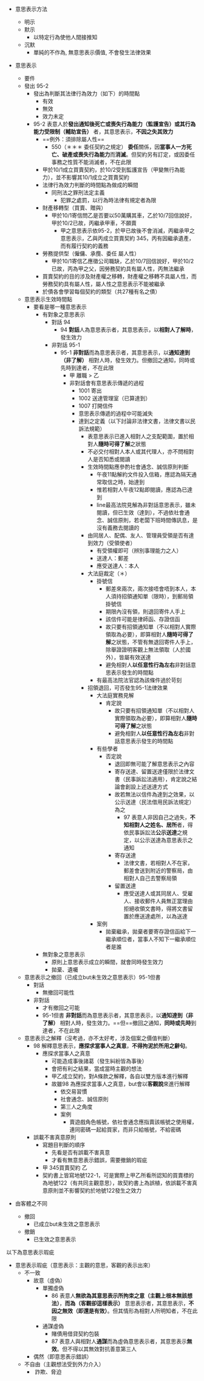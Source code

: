 
- 意思表示方法
	- 明示
	- 默示
		- 以特定行為使他人間接推知
	- 沉默
		- 單純的不作為, 無意思表示價值, 不會發生法律效果

- 意思表示
	- 要件
	- 發出 95-2
		- 發出為判斷其法律行為效力（如下）的時間點
			- 有效
			- 無效
			- 效力未定
		- 95-2 表意人於**發出通知後死亡或喪失行為能力（監護宣告）或其行為能力受限制（輔助宣告）** 者，其意思表示，**不因之失其效力**
			- ==例外：須排除屬人性==
				- 550（＊＊＊ 委任契約之規定） **委任**關係，因**當事人一方死亡、破產或喪失行為能力**而**消滅**。但契約另有訂定，或因委任事務之性質不能消滅者，不在此限
			- 甲於10/1成立買賣契約，於10/2受到監護宣告（甲變無行為能力），並不影響其10/1成立之買賣契約
			- 法律行為效力判斷的時間點為做成的瞬間
				- 同刑法之罪刑法定主義
					- 犯罪之處罰，以行為時法律有規定者為限
			- 財產移轉型（買賣、贈與）
				- 甲於10/1寄信問乙是否要以50萬購其車，乙於10/7回信說好，甲於10/2已故，丙繼承甲車，不願賣
					- 甲之意思表示依95-2，於甲已故後不會消滅，丙繼承甲之意思表示，乙與丙成立買賣契約 345，丙有因繼承遺產，而有履行契約的義務
			- 勞務提供型（僱傭、承攬、委任 屬人性）
				- 甲於10/1寄信乙應徵公司職缺，乙於10/7回信說好，甲於10/2已故，丙為甲之父，因勞務契約具有屬人性，丙無法繼承
			- 買賣契約的目的涉及財產權之移轉，財產權之移轉不具屬人性，而勞務契約具有屬人性，屬人性之意思表示不能被繼承
			- 於債各會學習每個契約的類型（共27種有名之債）
	- 意思表示生效時間點
		- 要看是哪一種意思表示
			- 有對象之意思表示
				- 對話 94
					- 94 **對話**人為意思表示者，其意思表示，以**相對人了解時**，發生效力
				- 非對話 95-1
					- 95-1 **非對話**而為意思表示者，其意思表示，以**通知達到（非了解）** 相對人時，發生效力。但撤回之通知，同時或先時到達者，不在此限
						- 甲 離職 > 乙
						- 非對話會有意思表示傳遞的過程
							- 1001 寄出
							- 1002 送達管理室（已算達到）
							- 1007 打開信件
							- 意思表示傳遞的過程中可能滅失
							- 達到之定義（以下討論非法律文書，法律文書以民訴法規範）
								- 表意思表示已進入相對人之支配範圍，置於相對人**隨時可得了解**之狀態
								- 不必交付相對人本人或其代理人，亦不問相對人是否知悉或閱讀
								- 生效時間點應參酌社會通念、誠信原則判斷
									- 午夜11點解約文件投入信箱，應認為隔天通常取信之時，始達到
									- 惟若相對人午夜12點即閱讀，應認為已達到
									- line最高法院見解為非對話意思表示，雖未閱讀，但已生效（達到），不過依社會通念、誠信原則，若老闆下班時間傳訊息，是沒有義務去閱讀的
								- 由同居人、配偶、友人、管理員受領是否有達到效力（受領使者）
									- 有受領權即可（辨別事理能力之人）
									- 送達人：郵差
									- 應受送達人：本人
								- 大法庭裁定（＊）
									- 掛號信
										- 郵差來兩次，兩次接唔會唔到本人，本人須持招領通知單（限時），到郵局領掛號信
										- 期限內沒有領，則退回寄件人手上
										- 該信件可能是律師函、存證信函
										- 故只要有招領通知單（不以相對人實際領取為必要），即算相對人**隨時可得了解**之狀態，不管有無退回寄件人手上，除舉證證明客觀上無法領取（人於國外），皆屬有效送達
										- 避免相對人**以任意性行為左右**非對話意思表示發生的時間點
									- 有最高法院法官認為該條件過於苛刻
								- 招領退回，可否發生95-1法律效果
									- 大法庭實務見解
										- 肯定說
											- 故只要有招領通知單（不以相對人實際領取為必要），即算相對人**隨時可得了解**之狀態
											- 避免相對人**以任意性行為左右**非對話意思表示發生的時間點
									- 有些學者
										- 否定說
											- 退回即無可能了解意思表示之內容
											- 寄存送達、留置送達僅限於法律文書（民事訴訟法適用），肯定說之結論會創設上述送達方式
											- 故若無法以信件為達到之效果，以公示送達（民法借用民訴法規定）為之
												- 97 表意人非因自己之過失，**不知相對人之姓名、居所**者，得依民事訴訟法**公示送達**之規定，以公示送達為意思表示之通知
											- 寄存送達
												- 法律文書，若相對人不在家，郵差會送到附近的警察局，由相對人自己去警察局領
											- 留置送達
												- 應受送達人或其同居人、受雇人、接收郵件人員無正當理由拒絕收領文書時，得將文書留置於應送達處所，以為送達
									- 案例
										- 拋棄繼承，拋棄者要寄存證信函給下一繼承順位者，當事人不知下一繼承順位者是誰
			- 無對象之意思表示
				- 原則上意思表示成立的瞬間，就會同時發生效力
				- 拋棄、遺囑
	- 意思表示之撤回（已成立but未生效之意思表示）95-1但書
		- 對話
			- 無撤回可能性
		- 非對話
			- 才有撤回之可能
			- 95-1但書 **非對話**而為意思表示者，其意思表示，以**通知達到（非了解）** 相對人時，發生效力。==但==撤回之通知，**同時或先時**到達者，不在此限
	- 意思表示之解釋（沒考過，亦不太好考，涉及個案之價值判斷）
		- 98 解釋意思表示，**應探求當事人之真意**，**不得拘泥於所用之辭句**。
			- 應探求當事人之真意
				- 可能造成事後諸葛（發生糾紛皆為事後）
				- 會把有利之結果，當成當時主觀的想法
				- 甲乙成立契約，對A條款之解釋，各自以雙方版本進行解釋
				- 故雖98 為應探求當事人之真意，but會以**客觀說**來進行解釋
					- 依交易習慣
					- 社會通念、誠信原則
					- 第三人之角度
					- 案例
						- 賣遊戲角色帳號，依社會通念應指賣該帳號之使用權，連同密碼一起給買家，而非只給帳號，不給密碼
		- 誤載不害真意原則
			- 寫題目判斷的順序
				- 先看是否有誤載不害真意
				- 才看有無意思表示錯誤，需要撤銷的瑕疵
			- 甲 345買賣契約 乙
			- 契約書上皆寫地號122-1，可是實際上甲乙所看所認知的買賣標的為地號122（有共同主觀意思），故契約書上為誤植，依誤載不害真意原則並不影響契約於地號122發生之效力



- 由客體之不同
	- 撤回
		- 已成立but未生效之意思表示
	- 撤銷
		- 已生效之意思表示


以下為意思表示瑕疵

- 意思表示瑕疵（意思表示：主觀的意思，客觀的表示出來）
	- 不一致
		- 故意（虛偽）
			- 單獨虛偽
				- 86 表意人**無欲為其意思表示所拘束之意（主觀上根本無該想法）**，**而為（客觀卻這樣表示）** 意思表示者，其意思表示，**不因之無效（即還是有效）**。但其情形為相對人所明知者，不在此限
			- 通謀虛偽
				- 賭債用借貸契約包裝
				- 87 表意人與相對人**通謀**而為虛偽意思表示者，其意思表示**無效**。但不得以其無效對抗善意第三人
		- 偶然（即意思表示錯誤）
	- 不自由（主觀想法受到外力介入）
		-  詐欺、脅迫